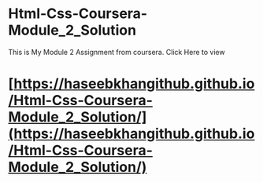 # Html-Css-Coursera-Module_2_Solution

This is My Module 2 Assignment from coursera.
Click Here to view
# [https://haseebkhangithub.github.io/Html-Css-Coursera-Module_2_Solution/](https://haseebkhangithub.github.io/Html-Css-Coursera-Module_2_Solution/)
